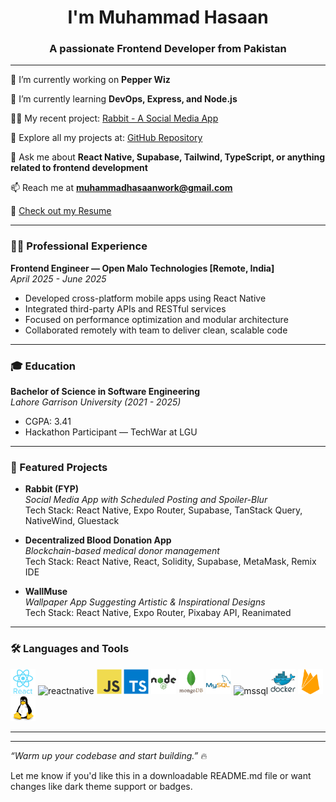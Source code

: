 

<h1 align="center">I'm Muhammad Hasaan</h1>
<h3 align="center">A passionate Frontend Developer from Pakistan</h3>

---

🔭 I’m currently working on **Pepper Wiz**

🌱 I’m currently learning **DevOps, Express, and Node.js**

👨‍💻 My recent project: [Rabbit - A Social Media App](https://github.com/MuhammadHasaanWaseem/fyp-React-native-Social-media-application-name-RABBIT-)

📁 Explore all my projects at: [GitHub Repository](https://github.com/MuhammadHasaanWaseem)

💬 Ask me about **React Native, Supabase, Tailwind, TypeScript, or anything related to frontend development**

📫 Reach me at **muhammadhasaanwork@gmail.com**

📄 [Check out my Resume](https://www.linkedin.com/posts/muhammad-hasaan-0499ba344_resume-activity-7339983876091432961-13ht?utm_source=share&utm_medium=member_android&rcm=ACoAAFZKKrkBXjQRsmiSDPqewSF6MAfCqutm5Ew)

---

### 👨‍💼 Professional Experience

**Frontend Engineer — Open Malo Technologies [Remote, India]**  
*April 2025 - June 2025*  
- Developed cross-platform mobile apps using React Native  
- Integrated third-party APIs and RESTful services  
- Focused on performance optimization and modular architecture  
- Collaborated remotely with team to deliver clean, scalable code

---

### 🎓 Education

**Bachelor of Science in Software Engineering**  
*Lahore Garrison University (2021 - 2025)*  
- CGPA: 3.41  
- Hackathon Participant — TechWar at LGU

---

### 🚀 Featured Projects

- **Rabbit (FYP)**  
  *Social Media App with Scheduled Posting and Spoiler-Blur*  
  Tech Stack: React Native, Expo Router, Supabase, TanStack Query, NativeWind, Gluestack

- **Decentralized Blood Donation App**  
  *Blockchain-based medical donor management*  
  Tech Stack: React Native, React, Solidity, Supabase, MetaMask, Remix IDE

- **WallMuse**  
  *Wallpaper App Suggesting Artistic & Inspirational Designs*  
  Tech Stack: React Native, Expo Router, Pixabay API, Reanimated

---

### 🛠️ Languages and Tools

<p align="left">
  <img src="https://raw.githubusercontent.com/devicons/devicon/master/icons/react/react-original-wordmark.svg" alt="react" width="40" height="40"/>
  <img src="https://reactnative.dev/img/header_logo.svg" alt="reactnative" width="40" height="40"/>
  <img src="https://raw.githubusercontent.com/devicons/devicon/master/icons/javascript/javascript-original.svg" alt="javascript" width="40" height="40"/>
  <img src="https://raw.githubusercontent.com/devicons/devicon/master/icons/typescript/typescript-original.svg" alt="typescript" width="40" height="40"/>
  <img src="https://raw.githubusercontent.com/devicons/devicon/master/icons/nodejs/nodejs-original-wordmark.svg" alt="nodejs" width="40" height="40"/>
  <img src="https://raw.githubusercontent.com/devicons/devicon/master/icons/mongodb/mongodb-original-wordmark.svg" alt="mongodb" width="40" height="40"/>
  <img src="https://raw.githubusercontent.com/devicons/devicon/master/icons/mysql/mysql-original-wordmark.svg" alt="mysql" width="40" height="40"/>
  <img src="https://www.svgrepo.com/show/303229/microsoft-sql-server-logo.svg" alt="mssql" width="40" height="40"/>
  <img src="https://raw.githubusercontent.com/devicons/devicon/master/icons/docker/docker-original-wordmark.svg" alt="docker" width="40" height="40"/>
  <img src="https://raw.githubusercontent.com/devicons/devicon/master/icons/firebase/firebase-plain.svg" alt="firebase" width="40" height="40"/>
  <img src="https://raw.githubusercontent.com/devicons/devicon/master/icons/linux/linux-original.svg" alt="linux" width="40" height="40"/>
</p>

---

---

_“Warm up your codebase and start building.”_ 🔥

Let me know if you'd like this in a downloadable README.md file or want changes like dark theme support or badges.

